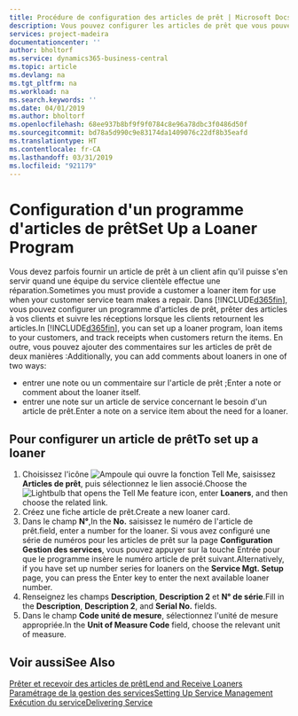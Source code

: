 ```yaml
---
title: Procédure de configuration des articles de prêt | Microsoft Docs
description: Vous pouvez configurer les articles de prêt que vous pouvez prêter aux clients afin de remplacer les articles de service lors de leur maintenance.
services: project-madeira
documentationcenter: ''
author: bholtorf
ms.service: dynamics365-business-central
ms.topic: article
ms.devlang: na
ms.tgt_pltfrm: na
ms.workload: na
ms.search.keywords: ''
ms.date: 04/01/2019
ms.author: bholtorf
ms.openlocfilehash: 68ee937b8bf9f9f0784c8e96a78dbc3f0486d50f
ms.sourcegitcommit: bd78a5d990c9e83174da1409076c22df8b35eafd
ms.translationtype: HT
ms.contentlocale: fr-CA
ms.lasthandoff: 03/31/2019
ms.locfileid: "921179"
---
```

# <a name="set-up-a-loaner-program"></a><span data-ttu-id="1fc3a-103">Configuration d'un programme d'articles de prêt</span><span class="sxs-lookup"><span data-stu-id="1fc3a-103">Set Up a Loaner Program</span></span>
<span data-ttu-id="1fc3a-104">Vous devez parfois fournir un article de prêt à un client afin qu'il puisse s'en servir quand une équipe du service clientèle effectue une réparation.</span><span class="sxs-lookup"><span data-stu-id="1fc3a-104">Sometimes you must provide a customer a loaner item for use when your customer service team makes a repair.</span></span> <span data-ttu-id="1fc3a-105">Dans [!INCLUDE[d365fin](includes/d365fin_md.md)], vous pouvez configurer un programme d'articles de prêt, prêter des articles à vos clients et suivre les réceptions lorsque les clients retournent les articles.</span><span class="sxs-lookup"><span data-stu-id="1fc3a-105">In [!INCLUDE[d365fin](includes/d365fin_md.md)], you can set up a loaner program, loan items to your customers, and track receipts when customers return the items.</span></span> <span data-ttu-id="1fc3a-106">En outre, vous pouvez ajouter des commentaires sur les articles de prêt de deux manières :</span><span class="sxs-lookup"><span data-stu-id="1fc3a-106">Additionally, you can add comments about loaners in one of two ways:</span></span>  
  
* <span data-ttu-id="1fc3a-107">entrer une note ou un commentaire sur l'article de prêt ;</span><span class="sxs-lookup"><span data-stu-id="1fc3a-107">Enter a note or comment about the loaner itself.</span></span>  
* <span data-ttu-id="1fc3a-108">entrer une note sur un article de service concernant le besoin d'un article de prêt.</span><span class="sxs-lookup"><span data-stu-id="1fc3a-108">Enter a note on a service item about the need for a loaner.</span></span>  

## <a name="to-set-up-a-loaner"></a><span data-ttu-id="1fc3a-109">Pour configurer un article de prêt</span><span class="sxs-lookup"><span data-stu-id="1fc3a-109">To set up a loaner</span></span>  
1. <span data-ttu-id="1fc3a-110">Choisissez l'icône ![Ampoule qui ouvre la fonction Tell Me](media/ui-search/search_small.png "Dites-moi ce que vous voulez faire"), saisissez **Articles de prêt**, puis sélectionnez le lien associé.</span><span class="sxs-lookup"><span data-stu-id="1fc3a-110">Choose the ![Lightbulb that opens the Tell Me feature](media/ui-search/search_small.png "Tell me what you want to do") icon, enter **Loaners**, and then choose the related link.</span></span>  
2. <span data-ttu-id="1fc3a-111">Créez une fiche article de prêt.</span><span class="sxs-lookup"><span data-stu-id="1fc3a-111">Create a new loaner card.</span></span> 
3. <span data-ttu-id="1fc3a-112">Dans le champ **N°**,</span><span class="sxs-lookup"><span data-stu-id="1fc3a-112">In the **No.**</span></span> <span data-ttu-id="1fc3a-113">saisissez le numéro de l'article de prêt.</span><span class="sxs-lookup"><span data-stu-id="1fc3a-113">field, enter a number for the loaner.</span></span> <span data-ttu-id="1fc3a-114">Si vous avez configuré une série de numéros pour les articles de prêt sur la page **Configuration Gestion des services**, vous pouvez appuyer sur la touche Entrée pour que le programme insère le numéro article de prêt suivant.</span><span class="sxs-lookup"><span data-stu-id="1fc3a-114">Alternatively, if you have set up number series for loaners on the **Service Mgt. Setup** page, you can press the Enter key to enter the next available loaner number.</span></span>  
4. <span data-ttu-id="1fc3a-115">Renseignez les champs **Description**, **Description 2** et **N° de série**.</span><span class="sxs-lookup"><span data-stu-id="1fc3a-115">Fill in the **Description**, **Description 2**, and **Serial No.** fields.</span></span>  
5. <span data-ttu-id="1fc3a-116">Dans le champ **Code unité de mesure**, sélectionnez l'unité de mesure appropriée.</span><span class="sxs-lookup"><span data-stu-id="1fc3a-116">In the **Unit of Measure Code** field, choose the relevant unit of measure.</span></span>  
  
## <a name="see-also"></a><span data-ttu-id="1fc3a-117">Voir aussi</span><span class="sxs-lookup"><span data-stu-id="1fc3a-117">See Also</span></span>
[<span data-ttu-id="1fc3a-118">Prêter et recevoir des articles de prêt</span><span class="sxs-lookup"><span data-stu-id="1fc3a-118">Lend and Receive Loaners</span></span>](service-how-to-lend-receive-loaners.md)  
[<span data-ttu-id="1fc3a-119">Paramétrage de la gestion des services</span><span class="sxs-lookup"><span data-stu-id="1fc3a-119">Setting Up Service Management</span></span>](service-setup-service.md)  
[<span data-ttu-id="1fc3a-120">Exécution du service</span><span class="sxs-lookup"><span data-stu-id="1fc3a-120">Delivering Service</span></span>](service-deliver-service.md)  

